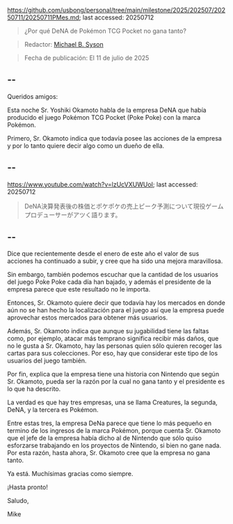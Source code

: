 https://github.com/usbong/personal/tree/main/milestone/2025/202507/20250711/20250711PMes.md; last accessed: 20250712

> ¿Por qué DeNA de Pokémon TCG Pocket no gana tanto?

> Redactor: [Michael B. Syson](https://www.linkedin.com/in/michaelsyson/)

> Fecha de publicación: El 11 de julio de 2025

## --

Queridos amigos:

Esta noche Sr. Yoshiki Okamoto habla de la empresa DeNA que había producido el juego Pokémon TCG Pocket (Poke Poke) con la marca Pokémon. 

Primero, Sr. Okamoto indica que todavía posee las acciones de la empresa y por lo tanto quiere decir algo como un dueño de ella.

## --

https://www.youtube.com/watch?v=lzUcVXUWUoI; last accessed: 20250712

> DeNA決算発表後の株価とポケポケの売上ピーク予測について現役ゲームプロデューサーがアツく語ります。

## --

Dice que recientemente desde el enero de este año el valor de sus acciones ha continuado a subir, y cree que ha sido una mejora maravillosa.

Sin embargo, también podemos escuchar que la cantidad de los usuarios del juego Poke Poke cada día han bajado, y además el presidente de la empresa parece que este resultado no le importa. 

Entonces, Sr. Okamoto quiere decir que todavía hay los mercados en donde aún no se han hecho la localización para el juego así que la empresa puede aprovechar estos mercados para obtener más usuarios. 

Además, Sr. Okamoto indica que aunque su jugabilidad tiene las faltas como, por ejemplo, atacar más temprano significa recibir más daños, que no le gusta a Sr. Okamoto, hay las personas quien sólo quieren recoger las cartas para sus colecciones. Por eso, hay que considerar este tipo de los usuarios del juego también.

Por fin, explica que la empresa tiene una historia con Nintendo que según Sr. Okamoto, pueda ser la razón por la cual no gana tanto y el presidente es lo que ha descrito. 

La verdad es que hay tres empresas, una se llama Creatures, la segunda, DeNA, y la tercera es Pokémon.

Entre estas tres, la empresa DeNa parece que tiene lo más pequeño en termino de los ingresos de la marca Pokémon, porque cuenta Sr. Okamoto que el jefe de la empresa había dicho al de Nintendo que sólo quiso esforzarse trabajando en los proyectos de Nintendo, si bien no gane nada. Por esta razón, hasta ahora, Sr. Okamoto cree que la empresa no gana tanto.

Ya está. Muchísimas gracias como siempre.

¡Hasta pronto!

Saludo,

Mike
